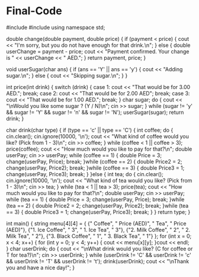 # Final-Code
#include <iostream>
#include <string>
using namespace std;

double change(double payment, double price) {
	if (payment < price) {
		cout << "I'm sorry, but you do not have enough for that drink.\n";
	}
	else {
		double userChange = payment - price;
		cout << "Payment confirmed. Your change is " << userChange << " AED.";
	}
	return payment, price;
}

void userSugar(char ans) {
	if (ans == 'Y' || ans == 'y') {
		cout << "Adding sugar.\n";
	}
	else {
		cout << "Skipping sugar.\n";
	}
}

int price(int drink) {
	switch (drink) {
	case 1:
		cout << "That would be for 3.00 AED.";
		break;
	case 2:
		cout << "That would be for 2.00 AED";
		break;
	case 3:
		cout << "That would be for 1.00 AED.";
		break;
	}
	char sugar;
	do {
		cout << "\nWould you like some sugar ? (Y / N)\n";
		cin >> sugar;
	} while (sugar != 'y' && sugar != 'Y' && sugar != 'n' && sugar != 'N');
	userSugar(sugar);
	return drink;
} 

char drink(char type) {
	if (type == 'c' || type == 'C') {
		int coffee;
		do {
			cin.clear();
			cin.ignore(10000, '\n');
			cout << "What kind of coffee would you like? (Pick from 1 - 3)\n";
			cin >> coffee;
		} while (coffee < 1 || coffee > 3);
		price(coffee);
		cout << "How much would you like to pay for that?\n";
		double userPay;
		cin >> userPay;
		while (coffee == 1) {
			double Price = 3;
			change(userPay, Price);
			break;
		}while (coffee == 2) {
			double Price2 = 2;
			change(userPay, Price2);
			break;
		}while (coffee == 3) {
			double Price3 = 1;
			change(userPay, Price3);
			break;
		}
	}else {
		int tea;
		do {
			cin.clear();
			cin.ignore(10000, '\n');
			cout << "What kind of tea would you like? (Pick from 1 - 3)\n";
			cin >> tea;
		} while (tea < 1 || tea > 3);
		price(tea);
		cout << "How much would you like to pay for that?\n";
		double userPay;
		cin >> userPay;
		while (tea == 1) {
			double Price = 3;
			change(userPay, Price);
			break;
		}while (tea == 2) {
			double Price2 = 2;
			change(userPay, Price2);
			break;
		}while (tea == 3) {
			double Price3 = 1;
			change(userPay, Price3);
			break;
		}
	}
	return type;
}

int main() {
	string menu[4][4] = {
		{"     Coffee", "      Price (AED)", "     Tea", "     Price (AED)"},
		{"1. Ice Coffee", "       3", "       1. Ice Tea", "        3"},
		{"2. Milk Coffee", "      2", "       2. Milk Tea", "       2"},
		{"3. Black Coffee", "     1", "       3. Black Tea", "      1"}
	};
	for (int x = 0; x < 4; x++) {
		for (int y = 0; y < 4; y++) {
			cout << menu[x][y];
		}cout << endl;
	}
	char userDrink;
	do {
		cout << "\nWhat drink would you like? (C for coffee or T for tea?)\n";
		cin >> userDrink;
	} while (userDrink != 'C' && userDrink != 'c' && userDrink != 'T' && userDrink != 't');
	drink(userDrink);
	cout << "\nThank you and have a nice day!";
}

